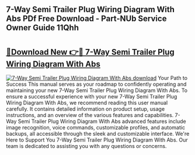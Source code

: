 ## 7-Way Semi Trailer Plug Wiring Diagram With Abs PDf Free Download - Part-NUb Service Owner Guide 11Qhh

# <h2><a href="http://dfmtm2h.blite.top/?on=7-Way+Semi+Trailer+Plug+Wiring+Diagram+With+Abs">🔗Download New 👉🔴 7-Way Semi Trailer Plug Wiring Diagram With Abs</a></h2>

[![7-Way Semi Trailer Plug Wiring Diagram With Abs download](https://i.imgur.com/lujVjoI.png)](http://dfmtm2h.blite.top/?on=7-Way+Semi+Trailer+Plug+Wiring+Diagram+With+Abs)
Your Path to Success This manual serves as your roadmap to confidently operating and maintaining your new 7-Way Semi Trailer Plug Wiring Diagram With Abs. To ensure a successful experience with your new 7-Way Semi Trailer Plug Wiring Diagram With Abs, we recommend reading this user manual carefully. It contains detailed information on product setup, usage instructions, and an overview of the various features and capabilities. 7-Way Semi Trailer Plug Wiring Diagram With Abs advanced features include image recognition, voice commands, customizable profiles, and automatic backups, all accessible through the sleek and customizable interface. We're Here to Support You 7-Way Semi Trailer Plug Wiring Diagram With Abs. Our team is dedicated to assisting you with any questions or concerns.
